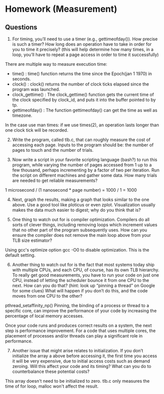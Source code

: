 # Homework (Measurement)

## Questions
1. For timing, you’ll need to use a timer (e.g., gettimeofday()). How precise is such a timer? How long does an operation have to take in order for you to time it precisely? (this will help determine how many times, in a loop, you’ll have to repeat a page access in order to time it successfully)

There are multiple way to measure execution time:
- time() : time() function returns the time since the Epoch(jan 1 1970) in seconds.
- clock() : clock() returns the number of clock ticks elapsed since the program was launched.
- clock_gettime() : The clock_gettime() function gets the current time of the clock specified by clock_id, and puts it into the buffer pointed to by tp.
- gettimeofday() : The function gettimeofday() can get the time as well as timezone.

In the case use man times:
if we use times(2), an operation lasts longer than one clock tick will be recorded.

2. Write the program, called tlb.c, that can roughly measure the cost of accessing each page. Inputs to the program should be: the number of pages to touch and the number of trials.

3. Now write a script in your favorite scripting language (bash?) to run this program, while varying the number of pages accessed from 1 up to a few thousand, perhaps incrementing by a factor of two per iteration. Run the script on different machines and gather some data. How many trials are needed to get reliable measurements?

1 microsecond / (1 nanosecond * page number) = 1000 / 1 = 1000

4. Next, graph the results, making a graph that looks similar to the one above. Use a good tool like ploticus or even zplot. Visualization usually makes the data much easier to digest; why do you think that is?

5. One thing to watch out for is compiler optimization. Compilers do all sorts of clever things, including removing loops which increment values that no other part of the program subsequently uses. How can you ensure the compiler does not remove the main loop above from your TLB size estimator?

Using gcc's optimize option gcc -O0 to disable optimization. This is the default setting.

6. Another thing to watch out for is the fact that most systems today ship with multiple CPUs, and each CPU, of course, has its own TLB hierarchy. To really get good measurements, you have to run your code on just one CPU, instead of letting the scheduler bounce it from one CPU to the next. How can you do that? (hint: look up “pinning a thread” on Google for some clues) What will happen if you don’t do this, and the code moves from one CPU to the other?

pthread_setaffinity_np()
Pinning, the binding of a process or thread to a specific core, can improve the performance of your code by increasing the percentage of local memory accesses.

Once your code runs and produces correct results on a system, the next step is performance improvement. For a code that uses multiple cores, the placement of processes and/or threads can play a significant role in performance.

7. Another issue that might arise relates to initialization. If you don’t initialize the array a above before accessing it, the first time you access it will be very expensive, due to initial access costs such as demand zeroing. Will this affect your code and its timing? What can you do to counterbalance these potential costs?

This array doesn't need to be initialized to zero. tlb.c only measures the time of for loop, malloc won't affect the result.
